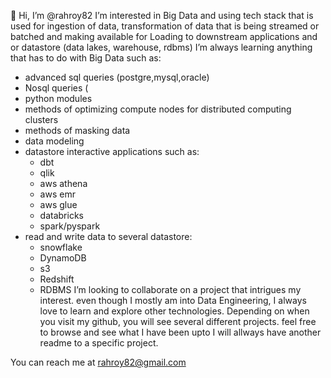👋 Hi, I’m @rahroy82
I’m interested in Big Data and using tech stack that is used for ingestion of data, transformation of data that is being streamed or batched and making 
available for Loading to downstream applications and or datastore (data lakes, warehouse, rdbms)
I’m always learning anything that has to do with Big Data such as: 
  - advanced sql queries (postgre,mysql,oracle)
  - Nosql queries (
  - python modules
  - methods of optimizing compute nodes for distributed computing clusters
  - methods of masking data
  - data modeling
  - datastore interactive applications such as:
      - dbt
      - qlik
      - aws athena
      - aws emr
      - aws glue
      - databricks
      - spark/pyspark
  - read and write data to several datastore:
      - snowflake
      - DynamoDB
      - s3
      - Redshift
      - RDBMS
I’m looking to collaborate on a project that intrigues my interest. even though I mostly am into Data Engineering, I always love to learn and explore other technologies.
Depending on when you visit my github, you will see several different projects. feel free to browse and see what I have been upto I will allways have another readme to a
specific project.

You can reach me at rahroy82@gmail.com

<!---
rahroy82/rahroy82 is a ✨ special ✨ repository because its `README.md` (this file) appears on your GitHub profile.
You can click the Preview link to take a look at your changes.
--->
